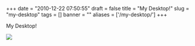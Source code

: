 
+++
date = "2010-12-22 07:50:55"
draft = false
title = "My Desktop!"
slug = "my-desktop"
tags = []
banner = ""
aliases = ['/my-desktop/']
+++

<p><p>My Desktop!</p></p><p></p><img src="http://40.media.tumblr.com/tumblr_ldtkgvnVfJ1qd78deo1_1280.png">

